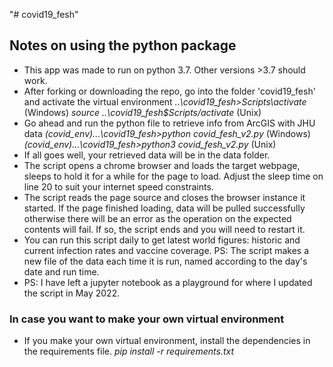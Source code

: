 "# covid19_fesh" 
## Notes on using the python package

- This app was made to run on python 3.7. Other versions >3.7 should work.
- After forking or downloading the repo, go into the folder 'covid19_fesh' and activate the virtual environment
  *..\covid19_fesh>Scripts\activate* (Windows)
  *source ..\covid19_fesh$Scripts/activate* (Unix)
- Go ahead and run the python file to retrieve info from ArcGIS with JHU data
  *(covid_env)...\covid19_fesh>python covid_fesh_v2.py* (Windows)
  *(covid_env)...\covid19_fesh>python3 covid_fesh_v2.py* (Unix)
- If all goes well, your retrieved data will be in the data folder.
- The script opens a chrome browser and loads the target webpage, sleeps to hold it for a while for the page to load. Adjust the sleep time on line 20 to suit your internet speed constraints.
- The script reads the page source and closes the browser instance it started. If the page finished loading, data will be pulled successfully otherwise there will be an error as the operation on the expected contents will fail. If so, the script ends and you will need to restart it.
- You can run this script daily to get latest world figures: historic and current infection rates and vaccine coverage. PS: The script makes a new file of the data each time it is run, named according to the day's date and run time.
- PS: I have left a jupyter notebook as a playground for where I updated the script in May 2022.

### In case you want to make your own virtual environment
- If you make your own virtual environment, install the dependencies in the requirements file.
  *pip install -r requirements.txt*
